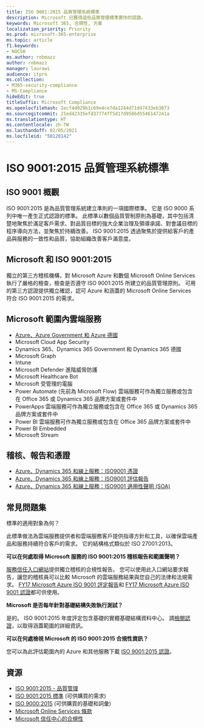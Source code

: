 ```yaml
---
title: ISO 9001:2015 品質管理系統標準
description: Microsoft 已獲得這些品質管理標準實作的認證。
keywords: Microsoft 365, 合規性, 方案
localization_priority: Priority
ms.prod: microsoft-365-enterprise
ms.topic: article
f1.keywords:
- NOCSH
ms.author: robmazz
author: robmazz
manager: laurawi
audience: itpro
ms.collection:
- M365-security-compliance
- MS-Compliance
hideEdit: true
titleSuffix: Microsoft Compliance
ms.openlocfilehash: 2ecf4d029b1c69e4ce7da1244d71d47433eb3873
ms.sourcegitcommit: 21ed42335efd37774ff5d17d9586d5546147241a
ms.translationtype: HT
ms.contentlocale: zh-TW
ms.lasthandoff: 02/05/2021
ms.locfileid: "50120142"
---
```

# <a name="iso-90012015-quality-management-systems-standards"></a>ISO 9001:2015 品質管理系統標準

## <a name="iso-9001-overview"></a>ISO 9001 概觀

ISO 9001:2015 是為品質管理系統建立準則的一項國際標準。 它是 ISO 9000 系列中唯一產生正式認證的標準。 此標準以數個品質管制原則為基礎，其中包括清楚地聚焦於滿足客戶需求、對品質目標的強大企業治理及領導承諾、對會議目標的程序導向方法，並聚焦於持續改善。 ISO 9001:2015 透過聚焦於提供給客戶的產品與服務的一致性和品質，協助組織改善客戶滿意度。

## <a name="microsoft-and-iso-90012015"></a>Microsoft 和 ISO 9001:2015

獨立的第三方稽核機構，對 Microsoft Azure 和數個 Microsoft Online Services 執行了嚴格的檢查，檢查是否遵守 ISO 9001:2015 所建立的品質管理原則。 可用的第三方認證提供獨立確認，認可 Azure 和涵蓋的 Microsoft Online Services 符合 ISO 9001:2015 的需求。

## <a name="microsoft-in-scope-cloud-services"></a>Microsoft 範圍內雲端服務

- [Azure、Azure Government 和 Azure 德國](https://aka.ms/AzureCompliance)
- Microsoft Cloud App Security
- Dynamics 365、Dynamics 365 Government 和 Dynamics 365 德國
- Microsoft Graph
- Intune
- Microsoft Defender 進階威脅防護
- Microsoft Healthcare Bot
- Microsoft 受管理的電腦
- Power Automate (先前為 Microsoft Flow) 雲端服務可作為獨立服務或包含在 Office 365 或 Dynamics 365 品牌方案或套件中
- PowerApps 雲端服務可作為獨立服務或包含在 Office 365 或 Dynamics 365 品牌方案或套件中
- Power BI 雲端服務可作為獨立服務或包含在 Office 365 品牌方案或套件中
- Power BI Embedded
- Microsoft Stream

## <a name="audits-reports-and-certificates"></a>稽核、報告和憑證

- [Azure、Dynamics 365 和線上服務：ISO9001 憑證](https://aka.ms/azureiso9001cert)
- [Azure、Dynamics 365 和線上服務：ISO9001 評估報告](https://aka.ms/azureiso9001report)
- [Azure、Dynamics 365 和線上服務：ISO9001 適用性聲明 (SOA)](https://aka.ms/azureiso9001soa)

## <a name="frequently-asked-questions"></a>常見問題集

標準的適用對象為何？

此標準做法為雲端服務提供者和雲端服務客戶提供指導方針和工具，以確保雲端產品和服務持續符合客戶的需求。 它的結構格式類似於 ISO 27001:2013。

**可以在何處取得 Microsoft 服務的 ISO 9001:2015 稽核報告和範圍聲明？**

[服務信任入口網站](/microsoft-365/compliance/get-started-with-service-trust-portal)提供獨立稽核的合規性報告。 您可以使用此入口網站要求報告，讓您的稽核員可以比較 Microsoft 的雲端服務結果與您自己的法律和法規需求。 [FY17 Microsoft Azure ISO 9001 評定報告](https://www.microsoft.com/?ref=aka)和 [FY17 Microsoft Azure ISO 9001 認證](https://www.microsoft.com/?ref=aka)都可供使用。

**Microsoft 是否每年針對基礎結構失敗執行測試？**

是的。 ISO 9001:2015 年度評定包含基礎的實體基礎結構資料中心。 請[檢閱認證](https://www.microsoft.com/?ref=aka)，以取得涵蓋範圍的詳細資訊。

**可以在何處檢視 Microsoft 的 ISO 9001:2015 合規性資訊？**

您可以為此評估範圍內的 Azure 和其他服務下載 [ISO 9001:2015 認證](https://www.microsoft.com/?ref=aka)。

## <a name="resources"></a>資源

- [ISO 9001:2015 - 品質管理](https://www.iso.org/iso-9001-quality-management.html)
- [ISO 9001:2015 標準](https://www.iso.org/standard/62085.html) (可供購買的需求)
- [ISO 9000:2015](https://www.iso.org/standard/45481.html) (可供購買的基礎和詞彙)
- [Microsoft Online Services 條款](https://aka.ms/Online-Services-Terms)
- [Microsoft 信任中心的合規性](https://www.microsoft.com/trust-center/compliance/compliance-overview)
